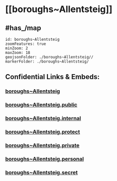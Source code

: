 # [[boroughs~Allentsteig]]


## #has_/map  



```leaflet
id: boroughs~Allentsteig
zoomFeatures: true 
minZoom: 2 
maxZoom: 18
geojsonFolder: ./boroughs~Allentsteig//
markerFolder: ./boroughs~Allentsteig/
```


## Confidential Links & Embeds: 

### [boroughs~Allentsteig](/_Standards/Earth/Continent/Europe/Europe~Central/Austria/Austrias_States/Niederösterreich/counties~NÖ/Zwettl/cities~Zwettl/Allentsteig/boroughs~Allentsteig.md) 

### [boroughs~Allentsteig.public](/_public/Earth/Continent/Europe/Europe~Central/Austria/Austrias_States/Niederösterreich/counties~NÖ/Zwettl/cities~Zwettl/Allentsteig/boroughs~Allentsteig.public.md) 

### [boroughs~Allentsteig.internal](/_internal/Earth/Continent/Europe/Europe~Central/Austria/Austrias_States/Niederösterreich/counties~NÖ/Zwettl/cities~Zwettl/Allentsteig/boroughs~Allentsteig.internal.md) 

### [boroughs~Allentsteig.protect](/_protect/Earth/Continent/Europe/Europe~Central/Austria/Austrias_States/Niederösterreich/counties~NÖ/Zwettl/cities~Zwettl/Allentsteig/boroughs~Allentsteig.protect.md) 

### [boroughs~Allentsteig.private](/_private/Earth/Continent/Europe/Europe~Central/Austria/Austrias_States/Niederösterreich/counties~NÖ/Zwettl/cities~Zwettl/Allentsteig/boroughs~Allentsteig.private.md) 

### [boroughs~Allentsteig.personal](/_personal/Earth/Continent/Europe/Europe~Central/Austria/Austrias_States/Niederösterreich/counties~NÖ/Zwettl/cities~Zwettl/Allentsteig/boroughs~Allentsteig.personal.md) 

### [boroughs~Allentsteig.secret](/_secret/Earth/Continent/Europe/Europe~Central/Austria/Austrias_States/Niederösterreich/counties~NÖ/Zwettl/cities~Zwettl/Allentsteig/boroughs~Allentsteig.secret.md)

